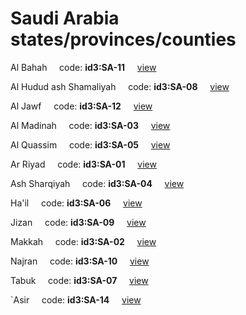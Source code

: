 # Saudi Arabia states/provinces/counties
Al Bahah&nbsp;&nbsp;&nbsp;&nbsp;&nbsp;code: **id3:SA-11**&nbsp;&nbsp;&nbsp;&nbsp;&nbsp;[view](../../export/geojson/medium/id3/sa/11.geojson)&nbsp;&nbsp;&nbsp;&nbsp;&nbsp;


Al Hudud ash Shamaliyah&nbsp;&nbsp;&nbsp;&nbsp;&nbsp;code: **id3:SA-08**&nbsp;&nbsp;&nbsp;&nbsp;&nbsp;[view](../../export/geojson/medium/id3/sa/08.geojson)&nbsp;&nbsp;&nbsp;&nbsp;&nbsp;


Al Jawf&nbsp;&nbsp;&nbsp;&nbsp;&nbsp;code: **id3:SA-12**&nbsp;&nbsp;&nbsp;&nbsp;&nbsp;[view](../../export/geojson/medium/id3/sa/12.geojson)&nbsp;&nbsp;&nbsp;&nbsp;&nbsp;


Al Madinah&nbsp;&nbsp;&nbsp;&nbsp;&nbsp;code: **id3:SA-03**&nbsp;&nbsp;&nbsp;&nbsp;&nbsp;[view](../../export/geojson/medium/id3/sa/03.geojson)&nbsp;&nbsp;&nbsp;&nbsp;&nbsp;


Al Quassim&nbsp;&nbsp;&nbsp;&nbsp;&nbsp;code: **id3:SA-05**&nbsp;&nbsp;&nbsp;&nbsp;&nbsp;[view](../../export/geojson/medium/id3/sa/05.geojson)&nbsp;&nbsp;&nbsp;&nbsp;&nbsp;


Ar Riyad&nbsp;&nbsp;&nbsp;&nbsp;&nbsp;code: **id3:SA-01**&nbsp;&nbsp;&nbsp;&nbsp;&nbsp;[view](../../export/geojson/medium/id3/sa/01.geojson)&nbsp;&nbsp;&nbsp;&nbsp;&nbsp;


Ash Sharqiyah&nbsp;&nbsp;&nbsp;&nbsp;&nbsp;code: **id3:SA-04**&nbsp;&nbsp;&nbsp;&nbsp;&nbsp;[view](../../export/geojson/medium/id3/sa/04.geojson)&nbsp;&nbsp;&nbsp;&nbsp;&nbsp;


Ha'il&nbsp;&nbsp;&nbsp;&nbsp;&nbsp;code: **id3:SA-06**&nbsp;&nbsp;&nbsp;&nbsp;&nbsp;[view](../../export/geojson/medium/id3/sa/06.geojson)&nbsp;&nbsp;&nbsp;&nbsp;&nbsp;


Jizan&nbsp;&nbsp;&nbsp;&nbsp;&nbsp;code: **id3:SA-09**&nbsp;&nbsp;&nbsp;&nbsp;&nbsp;[view](../../export/geojson/medium/id3/sa/09.geojson)&nbsp;&nbsp;&nbsp;&nbsp;&nbsp;


Makkah&nbsp;&nbsp;&nbsp;&nbsp;&nbsp;code: **id3:SA-02**&nbsp;&nbsp;&nbsp;&nbsp;&nbsp;[view](../../export/geojson/medium/id3/sa/02.geojson)&nbsp;&nbsp;&nbsp;&nbsp;&nbsp;


Najran&nbsp;&nbsp;&nbsp;&nbsp;&nbsp;code: **id3:SA-10**&nbsp;&nbsp;&nbsp;&nbsp;&nbsp;[view](../../export/geojson/medium/id3/sa/10.geojson)&nbsp;&nbsp;&nbsp;&nbsp;&nbsp;


Tabuk&nbsp;&nbsp;&nbsp;&nbsp;&nbsp;code: **id3:SA-07**&nbsp;&nbsp;&nbsp;&nbsp;&nbsp;[view](../../export/geojson/medium/id3/sa/07.geojson)&nbsp;&nbsp;&nbsp;&nbsp;&nbsp;


`Asir&nbsp;&nbsp;&nbsp;&nbsp;&nbsp;code: **id3:SA-14**&nbsp;&nbsp;&nbsp;&nbsp;&nbsp;[view](../../export/geojson/medium/id3/sa/14.geojson)&nbsp;&nbsp;&nbsp;&nbsp;&nbsp;


